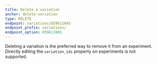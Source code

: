 ```yaml
---
title: Delete a variation
anchor: delete-variation
type: DELETE
endpoint: variations/859611685
endpoint_prefix: variations/
endpoint_option: 859611685
---
```

Deleting a variation is the preferred way to remove it from an experiment. Directly editing the `variation_ids` property on experiments is not supported.
